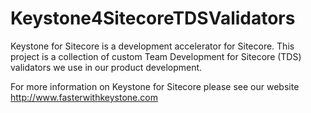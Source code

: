 # Keystone4SitecoreTDSValidators
Keystone for Sitecore is a development accelerator for Sitecore. This project is a collection of custom Team Development for Sitecore (TDS) validators we use in our product development.

For more information on Keystone for Sitecore please see our website http://www.fasterwithkeystone.com

